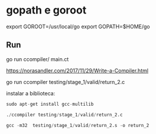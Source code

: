 # gopath e goroot

export GOROOT=/usr/local/go
export GOPATH=$HOME/go

## Run

go run ccompiler/ main.ct

https://norasandler.com/2017/11/29/Write-a-Compiler.html

go run ccompiler testing/stage_1/valid/return_2.c

instalar a biblioteca:

```python
sudo apt-get install gcc-multilib
```

```python
./ccompiler testing/stage_1/valid/return_2.c
```

```python
gcc -m32  testing/stage_1/valid/return_2.s -o return_2
```
